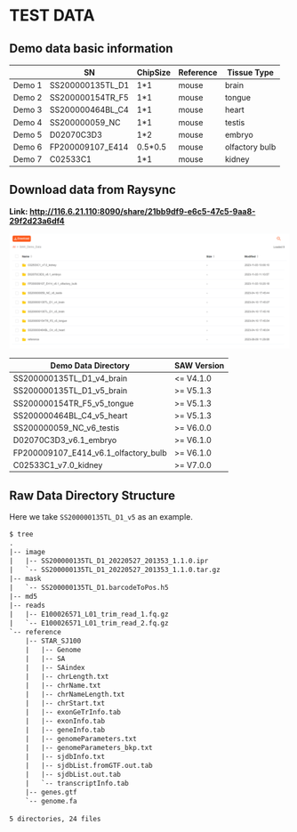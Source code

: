 # TEST DATA
##  Demo data basic information

|  | SN | ChipSize | Reference | Tissue Type |
| ----------- | ----------- | ----------- | ----------- | ----------- |
| Demo 1 | SS200000135TL_D1 | 1\*1 | mouse | brain |
| Demo 2 | SS200000154TR_F5 | 1\*1 | mouse | tongue |
| Demo 3 | SS200000464BL_C4 | 1\*1 | mouse | heart |
| Demo 4 | SS200000059_NC | 1\*1 | mouse | testis |
| Demo 5 | D02070C3D3 | 1\*2 | mouse | embryo |
| Demo 6 | FP200009107_E414 | 0.5\*0.5 | mouse | olfactory bulb |
| Demo 7 | C02533C1 | 1\*1 | mouse | kidney |


##  Download data from Raysync
**Link: http://116.6.21.110:8090/share/21bb9df9-e6c5-47c5-9aa8-29f2d23a6df4**

![demo_data.png](demo_data.png)

| Demo Data Directory | SAW Version |
| ----------- | ----------- |
| SS200000135TL_D1_v4_brain | <= V4.1.0  |
| SS200000135TL_D1_v5_brain | \>= V5.1.3 |
| SS200000154TR_F5_v5_tongue | \>= V5.1.3 |
| SS200000464BL_C4_v5_heart | \>= V5.1.3 |
| SS200000059_NC_v6_testis | \>= V6.0.0 |
| D02070C3D3_v6.1_embryo | \>= V6.1.0 |
| FP200009107_E414_v6.1_olfactory_bulb | \>= V6.1.0 |
| C02533C1_v7.0_kidney | \>= V7.0.0 |

## Raw Data Directory Structure
Here we take `SS200000135TL_D1_v5` as an example. 
```
$ tree
.
|-- image
|   |-- SS200000135TL_D1_20220527_201353_1.1.0.ipr
|   `-- SS200000135TL_D1_20220527_201353_1.1.0.tar.gz
|-- mask
|   `-- SS200000135TL_D1.barcodeToPos.h5
|-- md5
|-- reads
|   |-- E100026571_L01_trim_read_1.fq.gz
|   `-- E100026571_L01_trim_read_2.fq.gz
`-- reference
    |-- STAR_SJ100
    |   |-- Genome
    |   |-- SA
    |   |-- SAindex
    |   |-- chrLength.txt
    |   |-- chrName.txt
    |   |-- chrNameLength.txt
    |   |-- chrStart.txt
    |   |-- exonGeTrInfo.tab
    |   |-- exonInfo.tab
    |   |-- geneInfo.tab
    |   |-- genomeParameters.txt
    |   |-- genomeParameters_bkp.txt
    |   |-- sjdbInfo.txt
    |   |-- sjdbList.fromGTF.out.tab
    |   |-- sjdbList.out.tab
    |   `-- transcriptInfo.tab
    |-- genes.gtf
    `-- genome.fa

5 directories, 24 files
```
